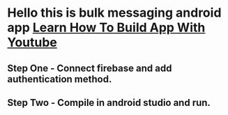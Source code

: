 # Hello this is bulk messaging android app [Learn How To Build App With Youtube](https://www.youtube.com/watch?v=bCj3Sveq9CY)

## Step One - Connect firebase and add authentication method.
## Step Two - Compile in android studio and run.
